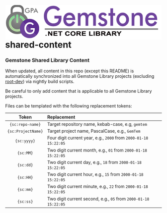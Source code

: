 <img align="right" src="docs/img/gemstone-wide-600.png" alt="gemstone logo">

# shared-content
### Gemstone Shared Library Content

When updated, all content in this repo (except this README) is automatically synchronized into all Gemstone Library projects (excluding [root-dev](https://github.com/gemstone/root-dev)) via nightly build scripts.

Be careful to only add content that is applicable to all Gemstone Library projects.

Files can be templated with the following replacement tokens:

| Token              | Replacement                                                      |
|:------------------:|:---------------------------------------------------------------- |
| `{sc:repo-name}`   | Target repository name, kebab-case, e.g, `gemtem`                |
| `{sc:ProjectName}` | Target project name, PascalCase, e.g., `GemTem`                  |
| `{sc:yyyy}`        | Four digit current year, e.g., `2000` from `2000-01-18 15:22:05` |
| `{sc:MM}`          | Two digit current month, e.g., `01` from `2000-01-18 15:22:05`   |
| `{sc:dd}`          | Two digit current day, e.g., `18` from `2000-01-18 15:22:05`     |
| `{sc:HH}`          | Two digit current hour, e.g., `15` from `2000-01-18 15:22:05`    |
| `{sc:mm}`          | Two digit current minute, e.g., `22` from `2000-01-18 15:22:05`  |
| `{sc:ss}`          | Two digit current second, e.g., `05` from `2000-01-18 15:22:05`  |
